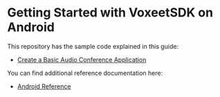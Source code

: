 # Getting Started with VoxeetSDK on Android

This repository has the sample code explained in this guide:
- [Create a Basic Audio Conference Application](https://www.voxeet.com/documentation/sdk/samples/basic-audio-conference)

You can find additional reference documentation here:
- [Android Reference](https://www.voxeet.com/documentation/sdk/reference/android/voxeetsdk)

